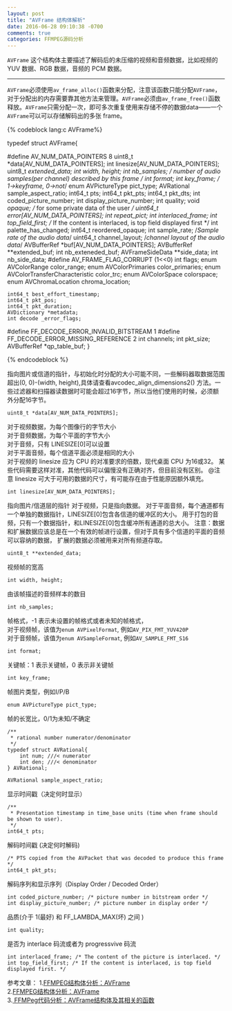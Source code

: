 ```yaml
---
layout: post
title: "AVFrame 结构体解析"
date: 2016-06-28 09:10:38 -0700
comments: true
categories: FFMPEG源码分析 
---
```


`AVFrame` 这个结构体主要描述了解码后的未压缩的视频和音频数据，比如视频的 YUV 数据、RGB 数据，音频的 PCM 数据。  

<!--more-->
----

`AVFrame`必须使用`av_frame_alloc()`函数来分配，注意该函数只能分配`AVFrame`，对于分配出的内存需要靠其他方法来管理。`AVFrame`必须由`av_frame_free()`函数释放。`AVFrame`只需分配一次，即可多次重复使用来存储不停的数据data——一个`AVFrame`可以可以存储解码出的多张 frame。

{% codeblock lang:c AVFrame%}

typedef struct AVFrame{

#define AV_NUM_DATA_POINTERS 8
	uint8_t *data[AV_NUM_DATA_POINTERS];
	int linesize[AV_NUM_DATA_POINTERS];
	uint8_t **extended_data;
	int width, height;
	int nb_samples; /* number of audio samples(per channel) described by this frame */
	int format;
	int key_frame; /* 1->keyframe, 0->not*/
	enum AVPictureType pict_type;
	AVRational sample_aspect_ratio;
	int64_t pts;
	int64_t pkt_pts;
	int64_t pkt_dts;
	int coded_picture_number;
	int display_picture_number;
	int quality;
	void *opaque; /* for some private data of the user */
	uint64_t error[AV_NUM_DATA_POINTERS];
	int repeat_pict;
	int interlaced_frame;
	int top_field_first;	/* If the content is interlaced, is top field displayed first */
	int palette_has_changed;
    int64_t reordered_opaque;
    int sample_rate;    /*Sample rate of the audio data*/
    uint64_t channel_layout; /*channel layout of the audio data*/
    AVBufferRef *buf[AV_NUM_DATA_POINTERS];
    AVBufferRef **extended_buf;
    int nb_exteneded_buf;
    AVFrameSideData **side_data;
    int nb_side_data;
#define AV_FRAME_FLAG_CORRUPT   (1<<0)
    int flags;
    enum AVColorRange color_range;
    enum AVColorPrimaries color_primaries;
    enum AVColorTransferCharacteristic color_trc;
    enum AVColorSpace colorspace;
    enum AVChromaLocation chroma_location;

    int64_t best_effort_timestamp;
    int64_t pkt_pos;
    int64_t pkt_duration;
    AVDictionary *metadata;
    int decode _error_flags;
#define FF_DECODE_ERROR_INVALID_BITSTREAM   1
#define FF_DECODE_ERROR_MISSING_REFERENCE   2
    int channels;
    int pkt_size;
    AVBufferRef *qp_table_buf;
}

{% endcodeblock %}

指向图片或信道的指针，与初始化时分配的大小可能不同，一些解码器取数据范围超出(0, 0)-(width, height),具体请查看avcodec_align_dimensions2() 方法。一些过滤器和扫描器读数据时可能会超过16字节，所以当他们使用的时候，必须额外分配16字节。  
```
uint8_t *data[AV_NUM_DATA_POINTERS];
```

对于视频数据，为每个图像行的字节大小  
对于音频数据，为每个平面的字节大小  
对于音频，只有 LINESIZE[0]可以设置  
对于平面音频，每个信道平面必须是相同的大小  
对于视频的 linesize 应为 CPU 的对准要求的倍数，现代桌面 CPU 为16或32。
某些代码需要这样对准，其他代码可以偏慢没有正确对齐，但目前没有区别。
@注意 linesize 可大于可用的数据的尺寸，有可能存在由于性能原因额外填充。 
```
int linesize[AV_NUM_DATA_POINTERS];
```

指向图片/信道层的指针 
对于视频，只是指向数据。
对于平面音频，每个通道都有一个单独的数据指针，LINESIZE[0]包含各信道的缓冲区的大小。
用于打包的音频，只有一个数据指针，和LINESIZE[0]包含缓冲所有通道的总大小。
注意：数据和扩展数据应该总是在一个有效的帧进行设置，但对于具有多个信道的平面的音频可以容纳的数据，
扩展的数据必须被用来对所有频道存取。
```
uint8_t **extended_data;
```

视频帧的宽高  
```
int width, height;
```

由该帧描述的音频样本的数目  
```
int nb_samples;
```

帧格式，-1 表示未设置的帧格式或者未知的帧格式，  
对于视频帧，该值为`enum AVPixelFormat`, 例如`AV_PIX_FMT_YUV420P`  
对于音频帧，该值为`enum AVSampleFormat`, 例如`AV_SAMPLE_FMT_S16`  
```
int format;
```

关键帧：1 表示关键帧，0 表示非关键帧  
```
int key_frame;
```

帧图片类型，例如I/P/B  
```
enum AVPictureType pict_type;
```

帧的长宽比，0/1为未知/不确定
```
/**
 * rational number numerator/denominator
 */
typedef struct AVRational{
    int num; ///< numerator
    int den; ///< denominator
} AVRational;

AVRational sample_aspect_ratio;
```

显示时间戳（决定何时显示）
```
/**
 * Presentation timestamp in time_base units (time when frame should be shown to user).
 */
int64_t pts;
```

解码时间戳 (决定何时解码)  
```
/* PTS copied from the AVPacket that was decoded to produce this frame */
int64_t pkt_pts;
```

解码序列和显示序列（Display Order / Decoded Order）  
```
int coded_picture_number; /* picture number in bitstream order */
int display_picture_number; /* picture number in display order */
```

品质(介于 1(最好) 和 FF_LAMBDA_MAX(坏) 之间 )  
```
int quality;
```

是否为 interlace 码流或者为 progressvive 码流
```
int interlaced_frame; /* The content of the picture is interlaced. */
int top_field_first; /* If the content is interlaced, is top field displayed first. */
```

参考文章：
1.[FFMPEG结构体分析：AVFrame](http://blog.csdn.net/leixiaohua1020/article/details/14214577)  
2.[FFMPEG结构体分析：AVFrame](http://www.jianshu.com/p/18fa498eb19e)  
3.[ FFMPeg代码分析：AVFrame结构体及其相关的函数](http://blog.csdn.net/shaqoneal/article/details/16959671)  

